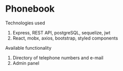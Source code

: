 <h1>Phonebook</h1>

Technologies used
<ol>
     <li>Express, REST API, postgreSQL, sequelize, jwt</li>
     <li>React, mobx, axios, bootstrap, styled components</li>
</ol>

Available functionality
<ol>
     <li>Directory of telephone numbers and e-mail</li>
     <li>Admin panel</li>
</ol>